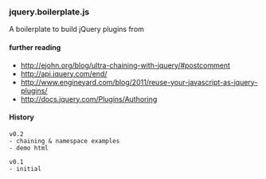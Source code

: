 ### jquery.boilerplate.js

A boilerplate to build jQuery plugins from

#### further reading

* http://ejohn.org/blog/ultra-chaining-with-jquery/#postcomment
* http://api.jquery.com/end/
* http://www.engineyard.com/blog/2011/reuse-your-javascript-as-jquery-plugins/
* http://docs.jquery.com/Plugins/Authoring


#### History

    v0.2
    - chaining & namespace examples
    - demo html
    
    v0.1
    - initial

